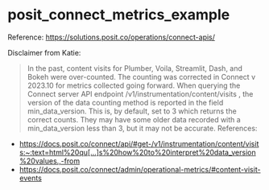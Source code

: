 # posit_connect_metrics_example

Reference: <https://solutions.posit.co/operations/connect-apis/> 

Disclaimer from Katie: 
> In the past, content visits for Plumber, Voila, Streamlit, Dash, and Bokeh were over-counted.  The counting was corrected in Connect v 2023.10 for metrics collected going forward.
> When querying the Connect server API endpoint /v1/instrumentation/content/visits , the version of the data counting method is reported in the field min_data_version. This is, by default, set to 3 which returns the correct counts.  They may have some older data recorded with a min_data_version less than 3, but it may not be accurate.
> References:

- <https://docs.posit.co/connect/api/#get-/v1/instrumentation/content/visits:~:text=html%20qu[…]s%20how%20to%20interpret%20data_version%20values.,-from>
- <https://docs.posit.co/connect/admin/operational-metrics/#content-visit-events>

